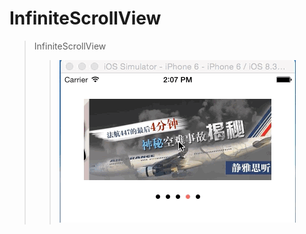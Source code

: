 # InfiniteScrollView
>InfiniteScrollView
>>![](https://github.com/kingkazhang/InfiniteScrollView/blob/master/gif/2015-06-23%2014_13_02.gif)
